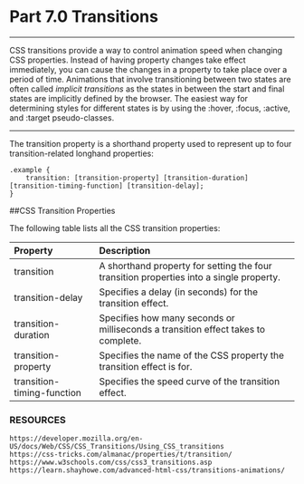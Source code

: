 # Part 7.0 Transitions

---
CSS transitions provide a way to control animation speed when changing CSS properties. Instead of having property changes take effect immediately, you can cause the changes in a property to take place over a period of time.
Animations that involve transitioning between two states are often called _implicit transitions_ as the states in between the start and final states are implicitly defined by the browser. The easiest way for determining styles for different states is by using the :hover, :focus, :active, and :target pseudo-classes.

---

The transition property is a shorthand property used to represent up to four transition-related longhand properties:
```
.example {
    transition: [transition-property] [transition-duration] [transition-timing-function] [transition-delay];
}
```

##CSS Transition Properties

The following table lists all the CSS transition properties:

   | Property | Description
   | :-------- | :-----------
   | transition | A shorthand property for setting the four transition properties into  a single property.
   | transition-delay | Specifies a delay (in seconds) for the transition effect.
   | transition-duration | Specifies how many seconds or milliseconds a transition      effect takes to complete.
   | transition-property | Specifies the name of the CSS property the transition        effect is for.
   | transition-timing-function | Specifies the speed curve of the transition effect. 






### RESOURCES
    https://developer.mozilla.org/en-US/docs/Web/CSS/CSS_Transitions/Using_CSS_transitions
    https://css-tricks.com/almanac/properties/t/transition/
    https://www.w3schools.com/css/css3_transitions.asp
    https://learn.shayhowe.com/advanced-html-css/transitions-animations/
